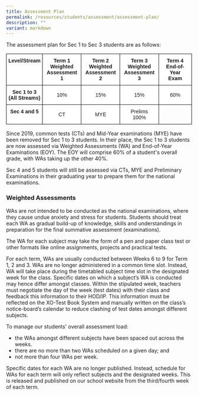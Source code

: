 ```yaml
---
title: Assessment Plan
permalink: /resources/students/assessment/assessment-plan/
description: ""
variant: markdown
---
```

The assessment plan for Sec 1 to Sec 3 students are as follows:

<style type="text/css">
.tg  {border-collapse:collapse;border-spacing:0;}
.tg td{border-color:black;border-style:solid;border-width:1px;font-family:Arial, sans-serif;font-size:14px;
  overflow:hidden;padding:10px 5px;word-break:normal;}
.tg th{border-color:black;border-style:solid;border-width:1px;font-family:Arial, sans-serif;font-size:14px;
  font-weight:normal;overflow:hidden;padding:10px 5px;word-break:normal;}
.tg .tg-9hzb{background-color:#FFF;font-weight:bold;text-align:center;vertical-align:top}
.tg .tg-f4yw{background-color:#FFF;text-align:center;vertical-align:middle}
.tg .tg-0lax{text-align:left;vertical-align:top}
</style>
<table class="tg">
<thead>
  <tr>
    <th class="tg-9hzb">Level/Stream<br></th>
    <th class="tg-9hzb">Term 1<br>Weighted<br>Assessment 1<br></th>
    <th class="tg-9hzb">Term 2<br>Weighted<br>Assessment 2<br></th>
    <th class="tg-9hzb">Term 3<br>Weighted<br>Assessment 3<br></th>
    <th class="tg-9hzb">Term 4<br>End-of-Year<br>Exam<br></th>
  </tr>
</thead>
<tbody>
  <tr>
    <td class="tg-9hzb">Sec 1 to 3<br>(All Streams)<br></td>
    <td class="tg-f4yw">10%<br></td>
    <td class="tg-f4yw">15%<br></td>
    <td class="tg-f4yw">15%<br></td>
    <td class="tg-f4yw">60%<br></td>
  </tr>
  <tr>
    <td class="tg-9hzb">Sec 4 and 5<br></td>
    <td class="tg-f4yw">CT<br></td>
    <td class="tg-f4yw">MYE<br></td>
    <td class="tg-f4yw">Prelims<br>100%<br></td>
    <td class="tg-0lax"></td>
  </tr>
</tbody>
</table>

Since 2019, common tests (CTs) and Mid-Year examinations (MYE) have been removed for Sec 1 to 3 students. In their place, the Sec 1 to 3 students are now assessed via Weighted Assessments (WA) and End-of-Year Examinations (EOY). The EOY will comprise 60% of a student's overall grade, with WAs taking up the other 40%.

  

Sec 4 and 5 students will still be assessed via CTs, MYE and Preliminary Examinations in their graduating year to prepare them for the national examinations.

  

  

### Weighted Assessments

  

WAs are not intended to be conducted as the national examinations, where they cause undue anxiety and stress for students. Students should treat each WA as gradual build-up of knowledge, skills and understandings in preparation for the final summative assessment (examinations).

  

The WA for each subject may take the form of a pen and paper class test or other formats like online assignments, projects and practical tests.

  

For each term, WAs are usually conducted between Weeks 6 to 9 for Term 1, 2 and 3. WAs are no longer administered in a common time slot. Instead, WA will take place during the timetabled subject time slot in the designated week for the class. Specific dates on which a subject’s WA is conducted may hence differ amongst classes. Within the stipulated week, teachers must negotiate the day of the week (test dates) with their class and feedback this information to their HOD/IP. This information must be reflected on the XO-Test Book System and manually written on the class’s notice-board’s calendar to reduce clashing of test dates amongst different subjects.

  

To manage our students' overall assessment load:

  

*   the WAs amongst different subjects have been spaced out across the weeks.
*   there are no more than two WAs scheduled on a given day; and
*   not more than four WAs per week.

  

Specific dates for each WA are no longer published. Instead, schedule for WAs for each term will only reflect subjects and the designated weeks. This is released and published on our school website from the third/fourth week of each term.